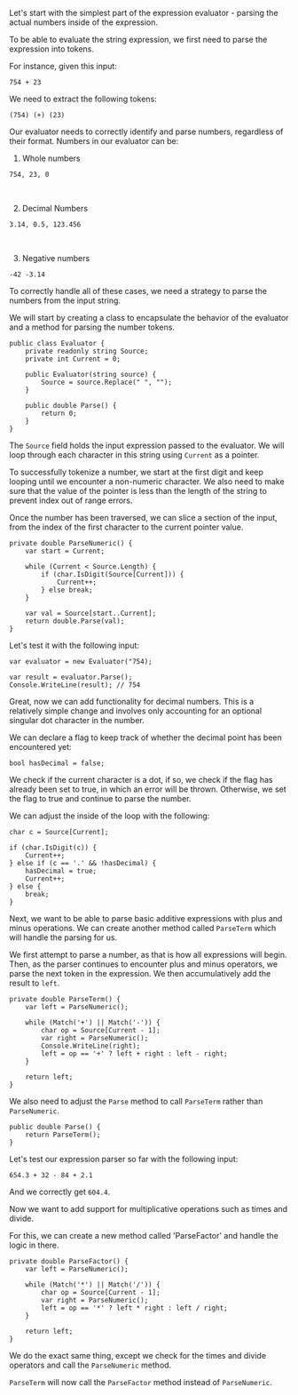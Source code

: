 Let's start with the simplest part of the expression evaluator - parsing the actual numbers inside of the expression.

To be able to evaluate the string expression, we first need to parse the expression into tokens.

For instance, given this input:

```
754 + 23
```

We need to extract the following tokens:

```
(754) (+) (23)
```

Our evaluator needs to correctly identify and parse numbers, regardless of their format. Numbers in our evaluator can be:


1. Whole numbers
```
754, 23, 0
```

<br/>

2. Decimal Numbers
```
3.14, 0.5, 123.456
```

<br/>

3. Negative numbers
```
-42 -3.14
```

To correctly handle all of these cases, we need a strategy to parse the numbers from the input string.

We will start by creating a class to encapsulate the behavior of the evaluator and a method for parsing the number tokens.


```
public class Evaluator {
    private readonly string Source;
    private int Current = 0;

    public Evaluator(string source) {
        Source = source.Replace(" ", "");
    }

    public double Parse() {
        return 0;
    }
}
```

The `Source` field holds the input expression passed to the evaluator. We will loop through each character in this string using `Current` as a pointer.

To successfully tokenize a number, we start at the first digit and keep looping until we encounter a non-numeric character. We also need to make sure that the value of the pointer is less than the length of the string to prevent index out of range errors.

Once the number has been traversed, we can slice a section of the input, from the index of the first character to the current pointer value.

```
private double ParseNumeric() {
    var start = Current;

    while (Current < Source.Length) {
        if (char.IsDigit(Source[Current])) {
            Current++;
        } else break;
    }

    var val = Source[start..Current];
    return double.Parse(val);
}
```

Let's test it with the following input:

```
var evaluator = new Evaluator("754);

var result = evaluator.Parse();
Console.WriteLine(result); // 754
```

Great, now we can add functionality for decimal numbers. This is a relatively simple change and involves only accounting for an optional singular dot character in the number.

We can declare a flag to keep track of whether the decimal point has been encountered yet:

```
bool hasDecimal = false;
```

We check if the current character is a dot, if so, we check if the flag has already been set to true, in which an error will be thrown. Otherwise, we set the flag to true and continue to parse the number.

We can adjust the inside of the loop with the following:

```
char c = Source[Current];

if (char.IsDigit(c)) {
    Current++;
} else if (c == '.' && !hasDecimal) {
    hasDecimal = true;
    Current++;
} else {
    break;
}
```

Next, we want to be able to parse basic additive expressions with plus and minus operations. We can create another method called `ParseTerm` which will handle the parsing for us.

We first attempt to parse a number, as that is how all expressions will begin. Then, as the parser continues to encounter plus and minus operators, we parse the next token in the expression. We then accumulatively add the result to `left`.

```
private double ParseTerm() {
    var left = ParseNumeric();

    while (Match('+') || Match('-')) {
        char op = Source[Current - 1];
        var right = ParseNumeric();
        Console.WriteLine(right);
        left = op == '+' ? left + right : left - right;
    }

    return left;
}
```

We also need to adjust the `Parse` method to call `ParseTerm` rather than `ParseNumeric`.

```
public double Parse() {
    return ParseTerm();
}
```

Let's test our expression parser so far with the following input:

```
654.3 + 32 - 84 + 2.1
```

And we correctly get `604.4`.

Now we want to add support for multiplicative operations such as times and divide.

For this, we can create a new method called 'ParseFactor' and handle the logic in there.

```
private double ParseFactor() {
    var left = ParseNumeric();

    while (Match('*') || Match('/')) {
        char op = Source[Current - 1];
        var right = ParseNumeric();
        left = op == '*' ? left * right : left / right;
    }

    return left;
}
```

We do the exact same thing, except we check for the times and divide operators and call the `ParseNumeric` method.

`ParseTerm` will now call the `ParseFactor` method instead of `ParseNumeric`.